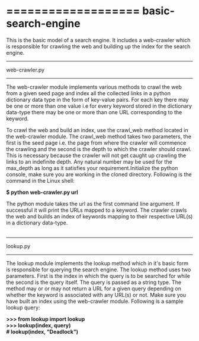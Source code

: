 ===================
basic-search-engine
===================

This is the basic model of a search engine. It includes a web-crawler which is
responsible for  crawling the web and building up the index for the search engine.

________________

web-crawler.py
________________

The web-crawler module implements various methods to crawl the web from a given
seed page and index all the collected links in a python dictionary data type in
the form of key-value pairs. For each key there may be one or more than one value
i.e for every keyword stored in the dictionary data-type there may be one or more 
than one URL corresponding to the keyword.

To crawl the web and build an index, use the crawl_web method located in the 
web-crawler module. The crawl_web method takes two parameters, the first is the
seed page i.e. the page from where the crawler will commence the crawling and 
the second is the depth to which the crawler should crawl. This is necessary 
because the crawler will not get caught up crawling the links to an indefinite
depth. Any natural number may be used for the max_depth as long as it satisfies
your requirement.Initialize the python console, make sure you are working in the
cloned directory. Following is the command in the Linux shell:

<b>$ python web-crawler.py url </b><br>

The python module takes the url as the first command line argument. If successful it will print the URLs mapped to a keyword. The crawler crawls the web and builds an index of
keywords mapping to their respective URL(s) in a dictionary data-type.<br><br>


______________

lookup.py
______________

The lookup module implements the lookup method which in it's basic form is responsible
for querying the search engine. The lookup method uses two parameters. First is the
index in which the query is to be searched for while the second is the query itself.
The query is passed as a string type. The method may or or may not return a URL for a
given query depending on whether the keyword is associated with any URL(s) or not.
Make sure you have built an index using the web-crawler module. Following is a
sample lookup query:

<b>>>> from lookup import lookup</b><br>
<b>>>> lookup(index, query)</b><br>
<b># lookup(index, "Deadlock")</b><br><br>

